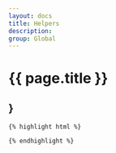 ```yaml
---
layout: docs
title: Helpers
description: 
group: Global
---
```


# {{ page.title }}

<section id="headings clearfix">
	<h2 class="section__title">}</h2>


	
	{% highlight html %}

	{% endhighlight %}

</section>